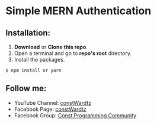 # Simple MERN Authentication

## Installation:

1.  **Download** or **Clone this repo**.
2.  Open a terminal and go to **repo's root** directory.
3.  Install the packages.

```terminal
$ npm install or yarn
```

## Follow me:

- YouTube Channel: [constWardtz](https://youtube.com/constWardtz)
- Facebook Page: [constWardtz](https://fb.com/constWardtz)
- Facebook Group: [Const Programming Community](https://www.facebook.com/groups/constprogrammingcommunity)
